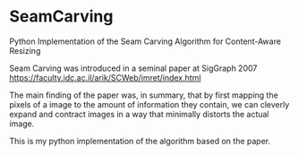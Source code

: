 # SeamCarving
Python Implementation of the Seam Carving Algorithm for Content-Aware Resizing

Seam Carving was introduced in a seminal paper at SigGraph 2007 https://faculty.idc.ac.il/arik/SCWeb/imret/index.html

The main finding of the paper was, in summary, that by first mapping the pixels of a image to the amount of information they contain, we can cleverly expand and contract images in a way that minimally distorts the actual image.

This is my python implementation of the algorithm based on the paper.
